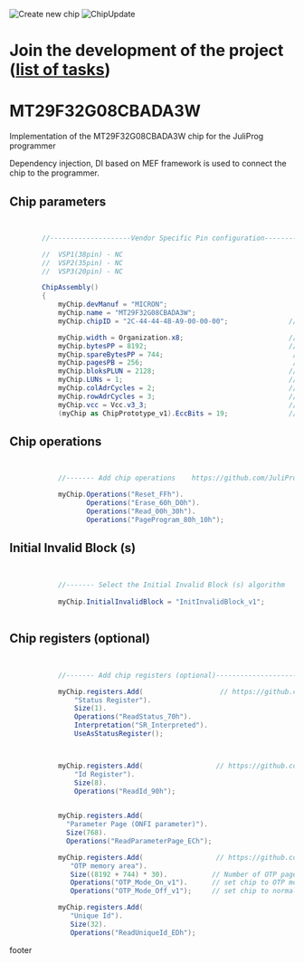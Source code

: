 ![Create new chip](https://github.com/JuliProg/MT29F32G08CBADA3W/workflows/Create%20new%20chip/badge.svg?event=repository_dispatch)
![ChipUpdate](https://github.com/JuliProg/MT29F32G08CBADA3W/workflows/ChipUpdate/badge.svg)
# Join the development of the project ([list of tasks](https://github.com/users/JuliProg/projects/1))


# MT29F32G08CBADA3W
Implementation of the MT29F32G08CBADA3W chip for the JuliProg programmer

Dependency injection, DI based on MEF framework is used to connect the chip to the programmer.

<section class = "listing">

# Chip parameters
```c#


        //--------------------Vendor Specific Pin configuration---------------------------

        //  VSP1(38pin) - NC    
        //  VSP2(35pin) - NC
        //  VSP3(20pin) - NC 

        ChipAssembly()
        {
            myChip.devManuf = "MICRON";
            myChip.name = "MT29F32G08CBADA3W";
            myChip.chipID = "2C-44-44-4B-A9-00-00-00";               // device ID 

            myChip.width = Organization.x8;                          // chip width (x8 or x16)
            myChip.bytesPP = 8192;                                   // page size in bytes
            myChip.spareBytesPP = 744;                                // size Spare Area in bytes
            myChip.pagesPB = 256;                                     // the number of pages per block 
            myChip.bloksPLUN = 2128;                                 // number of blocks in CE 
            myChip.LUNs = 1;                                         // the amount of CE in the chip
            myChip.colAdrCycles = 2;                                 // cycles for column addressing
            myChip.rowAdrCycles = 3;                                 // cycles for row addressing 
            myChip.vcc = Vcc.v3_3;                                   // supply voltage
            (myChip as ChipPrototype_v1).EccBits = 19;               // Number of bits ECC correctability for each 512 bytes

```
# Chip operations
```c#


            //------- Add chip operations    https://github.com/JuliProg/Wiki#command-set----------------------------------------------------

            myChip.Operations("Reset_FFh").
                   Operations("Erase_60h_D0h").
                   Operations("Read_00h_30h").
                   Operations("PageProgram_80h_10h");

```
# Initial Invalid Block (s)
```c#

            
            //------- Select the Initial Invalid Block (s) algorithm    https://github.com/JuliProg/Wiki/wiki/Initiate-Invalid-Block-----------
                
            myChip.InitialInvalidBlock = "InitInvalidBlock_v1";
                
```
# Chip registers (optional)
```c#


            //------- Add chip registers (optional)----------------------------------------------------

            myChip.registers.Add(                   // https://github.com/JuliProg/Wiki/wiki/StatusRegister
                "Status Register").
                Size(1).
                Operations("ReadStatus_70h").
                Interpretation("SR_Interpreted").
                UseAsStatusRegister();



            myChip.registers.Add(                  // https://github.com/JuliProg/Wiki/wiki/ID-Register
                "Id Register").     
                Size(8).
                Operations("ReadId_90h");
            

            myChip.registers.Add(
              "Parameter Page (ONFI parameter)").
              Size(768).
              Operations("ReadParameterPage_ECh");

            myChip.registers.Add(                  // https://github.com/JuliProg/Wiki/wiki/OTP
               "OTP memory area").
               Size((8192 + 744) * 30).           // Number of OTP pages = 30
               Operations("OTP_Mode_On_v1").      // set chip to OTP mode then Read or Programm block[0].page[02]...block[0].page[32]
               Operations("OTP_Mode_Off_v1");     // set chip to normall mode

            myChip.registers.Add(
               "Unique Id").
               Size(32).
               Operations("ReadUniqueId_EDh");

```
</section>





















footer
